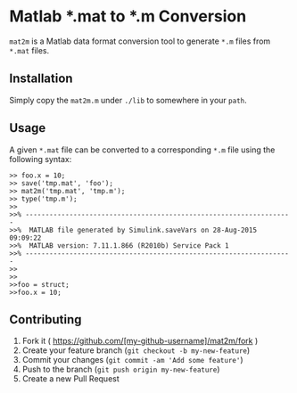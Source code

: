 # Matlab \*.mat to \*.m Conversion

`mat2m` is a Matlab data format conversion tool to generate `*.m` files from
`*.mat` files.

## Installation

Simply copy the `mat2m.m` under `./lib` to somewhere in your `path`.

## Usage

A given `*.mat` file can be converted to a corresponding `*.m` file using the
following syntax:

    >> foo.x = 10;
    >> save('tmp.mat', 'foo');
    >> mat2m('tmp.mat', 'tmp.m');
    >> type('tmp.m');
    >>
    >>% -------------------------------------------------------------------
    >>%  MATLAB file generated by Simulink.saveVars on 28-Aug-2015 09:09:22
    >>%  MATLAB version: 7.11.1.866 (R2010b) Service Pack 1
    >>% -------------------------------------------------------------------
    >>
    >>
    >>foo = struct;
    >>foo.x = 10;

## Contributing

1. Fork it ( https://github.com/[my-github-username]/mat2m/fork )
2. Create your feature branch (`git checkout -b my-new-feature`)
3. Commit your changes (`git commit -am 'Add some feature'`)
4. Push to the branch (`git push origin my-new-feature`)
5. Create a new Pull Request

